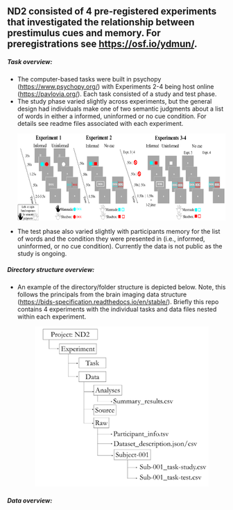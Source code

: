 ## ND2 consisted of 4 pre-registered experiments that investigated the relationship between prestimulus cues and memory. For preregistrations see https://osf.io/ydmun/.
##### Task overview:
* The computer-based tasks were built in psychopy (https://www.psychopy.org/) with Experiments 2-4 being host online (https://pavlovia.org/). Each task consisted of a study and test phase. 
* The study phase varied slightly across experiments, but the general design had individuals make one of two semantic judgments about a list of words in either a informed, uninformed or no cue condition. For details see readme files associated with each experiment.<p align = "center"> <img src="https://github.com/nickwyeh/ND2/blob/main/figures/nd2.png" height = "200" width="600"> </p> 
* The test phase also varied slightly with participants memory for the list of words and the condition they were presented in (i.e., informed, uninformed, or no cue condition). Currently the data is not public as the study is ongoing.


 ##### Directory structure overview:
* An example of the directory/folder structure is depicted below. Note, this follows the principals from the brain imaging data structure (https://bids-specification.readthedocs.io/en/stable/). Briefly this repo contains 4 experiments with the individual tasks and data files nested within each experiment.  <p align="center"> <img src="https://github.com/nickwyeh/ND2/blob/main/figures/data_structure.png" width="400">  </p>
 
 ##### Data overview:
